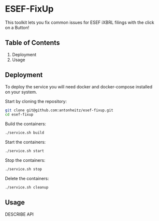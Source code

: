 # ESEF-FixUp

This toolkit lets you fix common issues for ESEF iXBRL filings with the click on a Button!

## Table of Contents

1. Deployment
2. Usage

## Deployment

To deploy the service you will need docker and docker-compose installed on your system.

Start by cloning the repository:

```bash
git clone git@github.com:antonheitz/esef-fixup.git
cd esef-fixup
```

Build the containers:

```bash
./service.sh build
```

Start the containers:

```bash
./service.sh start
```

Stop the containers:

```bash
./service.sh stop
```

Delete the containers:

```bash
./service.sh cleanup
```

## Usage

DESCRIBE API